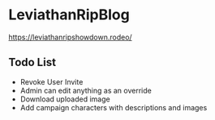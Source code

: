 # LeviathanRipBlog

https://leviathanripshowdown.rodeo/

## Todo List 
- Revoke User Invite 
- Admin can edit anything as an override
- Download uploaded image 
- Add campaign characters with descriptions and images